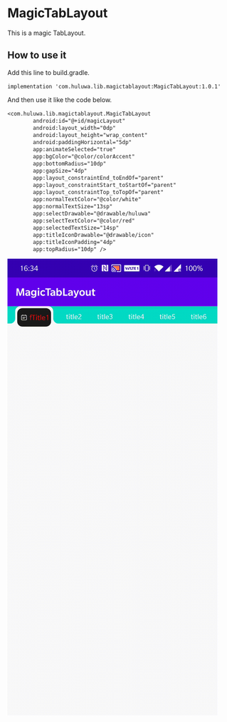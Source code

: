# MagicTabLayout
This is a magic TabLayout.

## How to use it
Add this line to build.gradle.
```
implementation 'com.huluwa.lib.magictablayout:MagicTabLayout:1.0.1'
```

And then use it like the code below.
```
<com.huluwa.lib.magictablayout.MagicTabLayout
        android:id="@+id/magicLayout"
        android:layout_width="0dp"
        android:layout_height="wrap_content"
        android:paddingHorizontal="5dp"
        app:animateSelected="true"
        app:bgColor="@color/colorAccent"
        app:bottomRadius="10dp"
        app:gapSize="4dp"
        app:layout_constraintEnd_toEndOf="parent"
        app:layout_constraintStart_toStartOf="parent"
        app:layout_constraintTop_toTopOf="parent"
        app:normalTextColor="@color/white"
        app:normalTextSize="13sp"
        app:selectDrawable="@drawable/huluwa"
        app:selectTextColor="@color/red"
        app:selectedTextSize="14sp"
        app:titleIconDrawable="@drawable/icon"
        app:titleIconPadding="4dp"
        app:topRadius="10dp" />
```

![image](https://github.com/huluwa-dev/MagicTabLayout/blob/master/preview.gif)
